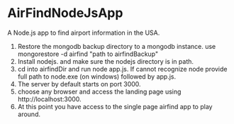 # AirFindNodeJsApp<br /> 
A Node.js app to find airport information in the USA.<br /> 

1) Restore the mongodb backup directory to a mongodb instance. use mongorestore -d airfind "path to airfindBackup"<br /> 
2) Install nodejs. and make sure the nodejs directory is in path.<br /> 
3) cd into airfindDir and run node app.js. If cannot recognize node provide full path to node.exe (on windows) followed by app.js.<br /> 
4) The server by default starts on port 3000.<br /> 
5) choose any browser and access the landing page using http://localhost:3000.<br /> 
6) At this point you have access to the single page airfind app to play around.<br /> 
